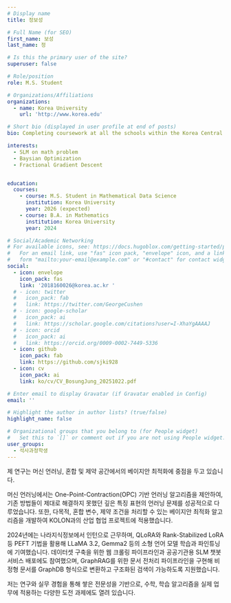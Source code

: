 ```yaml
---
# Display name
title: 정보성

# Full Name (for SEO)
first_name: 보성
last_name: 정

# Is this the primary user of the site?
superuser: false

# Role/position
role: M.S. Student

# Organizations/Affiliations
organizations:
  - name: Korea University
    url: 'http://www.korea.edu'

# Short bio (displayed in user profile at end of posts)
bio: Completing coursework at all the schools within the Korea Central Education Institute.

interests:
  - SLM on math problem
  - Baysian Optimization
  - Fractional Gradient Descent


education:
  courses:
    - course: M.S. Student in Mathematical Data Science
      institution: Korea University
      year: 2026 (expected)
    - course: B.A. in Mathematics
      institution: Korea University
      year: 2024

# Social/Academic Networking
# For available icons, see: https://docs.hugoblox.com/getting-started/page-builder/#icons
#   For an email link, use "fas" icon pack, "envelope" icon, and a link in the
#   form "mailto:your-email@example.com" or "#contact" for contact widget.
social:
  - icon: envelope
    icon_pack: fas
    link: '2018160026@korea.ac.kr '
  # - icon: twitter
  #   icon_pack: fab
  #   link: https://twitter.com/GeorgeCushen
  # - icon: google-scholar
  #   icon_pack: ai
  #   link: https://scholar.google.com/citations?user=I-XhaYgAAAAJ
  # - icon: orcid
  #   icon_pack: ai
  #   link: https://orcid.org/0009-0002-7449-5336
  - icon: github
    icon_pack: fab
    link: https://github.com/sjki928
  - icon: cv
    icon_pack: ai
    link: ko/cv/CV_BosungJung_20251022.pdf

# Enter email to display Gravatar (if Gravatar enabled in Config)
email: ''

# Highlight the author in author lists? (true/false)
highlight_name: false

# Organizational groups that you belong to (for People widget)
#   Set this to `[]` or comment out if you are not using People widget.
user_groups:
  - 석사과정학생
---
```


제 연구는 머신 언러닝, 혼합 및 제약 공간에서의 베이지안 최적화에 중점을 두고 있습니다. 

머신 언러닝에서는 One-Point-Contraction(OPC) 기반 언러닝 알고리즘을 제안하여, 기존 방법들이 제대로 해결하지 못했던 깊은 특징 표현의 언러닝 문제를 성공적으로 다루었습니다.
또한, 다목적, 혼합 변수, 제약 조건을 처리할 수 있는 베이지안 최적화 알고리즘을 개발하여 KOLON과의 산업 협업 프로젝트에 적용했습니다.

2024년에는 나라지식정보에서 인턴으로 근무하며, QLoRA와 Rank-Stabilized LoRA 등 PEFT 기법을 활용해 LLaMA 3.2, Gemma2 등의 소형 언어 모델 학습과 파인튜닝에 기여했습니다. 데이터셋 구축을 위한 웹 크롤링 파이프라인과 공공기관용 SLM 챗봇 서비스 배포에도 참여했으며, GraphRAG를 위한 문서 전처리 파이프라인을 구현해 비정형 문서를 GraphDB 형식으로 변환하고 구조화된 검색이 가능하도록 지원했습니다.

저는 연구와 실무 경험을 통해 쌓은 전문성을 기반으로, 수학, 학습 알고리즘을 실제 업무에 적용하는 다양한 도전 과제에도 열려 있습니다.
